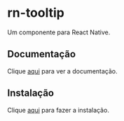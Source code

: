 # rn-tooltip

Um componente <Tooltip /> para React Native.

## Documentação

Clique [aqui](https://github.com/AndreiCalazans/rn-tooltip) para ver a documentação.

## Instalação

Clique [aqui](https://www.npmjs.com/package/rn-tooltip) para fazer a instalação.